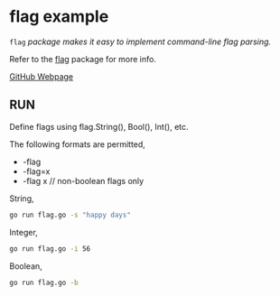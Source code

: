 # flag example

`flag` _package makes it easy to implement command-line flag parsing._

Refer to the
[flag](https://golang.org/pkg/flag/)
package for more info.

[GitHub Webpage](https://jeffdecola.github.io/my-go-examples/)

## RUN

Define flags using flag.String(), Bool(), Int(), etc.

The following formats are permitted,

* -flag
* -flag=x
* -flag x  // non-boolean flags only

String,

```bash
go run flag.go -s "happy days"
```

Integer,

```bash
go run flag.go -i 56
```

Boolean,

```bash
go run flag.go -b
```
